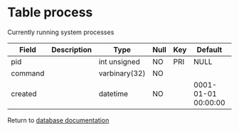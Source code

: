 Table process
===========
Currently running system processes

| Field | Description | Type | Null | Key | Default | Extra |
| ----- | ----------- | ---- | ---- | --- | ------- | ----- |
| pid     |  | int unsigned  | NO | PRI | NULL                |  |    
| command |  | varbinary(32) | NO |     |                     |  |    
| created |  | datetime      | NO |     | 0001-01-01 00:00:00 |  |    

Return to [database documentation](help/database)
